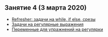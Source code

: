 ## Занятие 4 (3 марта 2020)
* [Refresher: задачи на while, if else, срезы](https://github.com/rogovich/2020_DPO_PythonProg/blob/master/3_Strings_Regexp/2020_DPO_3_0_Problems.ipynb)
* [Задачи на регулярные выражения](https://github.com/rogovich/2020_DPO_PythonProg/blob/master/3_Strings_Regexp/2020_DPO_3_0_RegExp_Problems.ipynb)
* [Переменные для упражнений на регулярки](https://github.com/rogovich/2020_DPO_PythonProg/blob/master/3_Strings_Regexp/RegExp_examples.txt)
